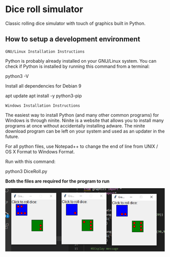 # Dice roll simulator

Classic rolling dice simulator with touch of graphics built in Python.

## How to setup a development environment

    GNU/Linux Installation Instructions

Python is probably already installed on your GNU/Linux system. You can check if Python is installed by running this command from a terminal:

python3 -V

Install all dependencies for Debian 9

apt update
apt install -y python3-pip

    Windows Installation Instructions

The easiest way to install Python (and many other common programs) for Windows is through ninite. Ninite is a website that allows you to install many programs at once without accidentally installing adware. The ninite download program can be left on your system and used as an updater in the future.

For all python files, use Notepad++ to change the end of line from UNIX / OS X Format to Windows Format.


Run with this command:

python3 DiceRoll.py

**Both the files are required for the program to run**

![alt text](https://github.com/Adityams06/Dice_Roll_Simulatot/blob/master/Annotation.png)


